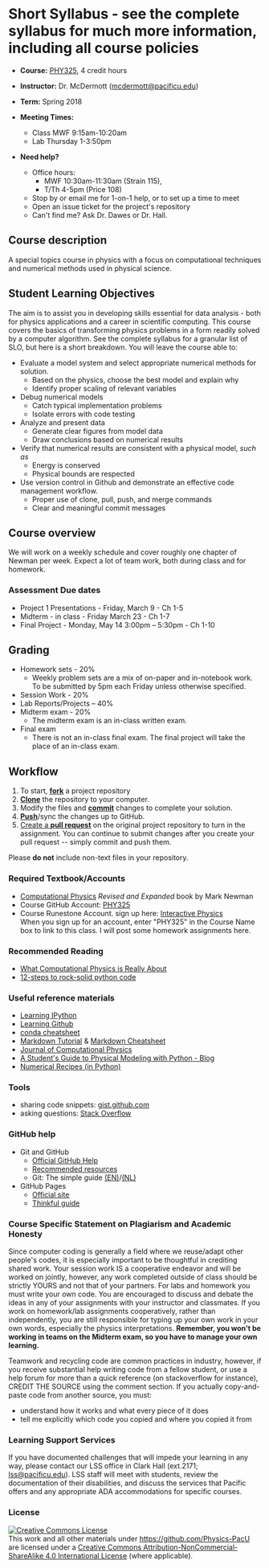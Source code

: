 # Short Syllabus - see the complete syllabus for much more information, including all course policies

* **Course:** [PHY325](https://github.com/Physics-PacU), 4 credit hours
* **Instructor:** Dr. McDermott ([mcdermott@pacificu.edu](mailto:mcdermott@pacificu.edu))
* **Term:** Spring 2018
* __Meeting Times:__  
    * Class MWF 9:15am-10:20am
    * Lab Thursday 1-3:50pm

* **Need help?**
  * Office hours:
    * MWF 10:30am-11:30am (Strain 115),
    * T/Th 4-5pm (Price 108)
  * Stop by or email me for 1-on-1 help, or to set up a time to meet
  * Open an issue ticket for the project's repository
  * Can't find me?  Ask Dr. Dawes or Dr. Hall.

## Course description
A special topics course in physics with a focus on computational techniques and numerical methods used in physical science.


## Student Learning Objectives
The aim is to assist you
in developing skills essential for data analysis - both for physics applications and a career
in scientific computing.
This course covers the basics of transforming physics problems in a form readily solved by a computer algorithm.
See the complete syllabus for a granular list of SLO,
but here is a short breakdown.
You will leave the course able to:

  * Evaluate a model system and select appropriate numerical methods for solution.
    * Based on the physics, choose the best model and explain why
    * Identify proper scaling of relevant variables
  * Debug numerical models
    * Catch typical implementation problems
    * Isolate errors with code testing
  * Analyze and present data
    * Generate clear figures from model data
    * Draw conclusions based on numerical results
  * Verify that numerical results are consistent with a physical model, _such as_
    * Energy is conserved
    * Physical bounds are respected
  * Use version control in Github and demonstrate an effective code management workflow.
    * Proper use of clone, pull, push, and merge commands
    * Clear and meaningful commit messages

## Course overview

We will work on a weekly schedule and cover roughly one chapter of Newman per week.  Expect a lot of team work, both during class and for homework.  

### Assessment Due dates

* Project 1 Presentations -  Friday, March 9 - Ch 1-5
* Midterm - in class - Friday March 23 - Ch 1-7
* Final Project - Monday, May 14 3:00pm – 5:30pm  - Ch 1-10


## Grading

* Homework sets - 20%
  * Weekly problem sets are a mix of on-paper and in-notebook work. To be submitted by 5pm each Friday unless otherwise specified.
* Session Work - 20%
* Lab Reports/Projects – 40%
* Midterm exam - 20%
  * The midterm exam is an in-class written exam.
* Final exam
  * There is not an in-class final exam. The final project will take the place of an in-class exam.

## Workflow

1. To start, [**fork**](https://guides.github.com/activities/forking/) a project repository
2. [**Clone**](http://gitref.org/creating/#clone) the repository to your computer.
3. Modify the files and [**commit**](http://gitref.org/basic/#commit) changes to complete your solution.
4. [**Push**](http://gitref.org/remotes/#push)/sync the changes up to GitHub.
5. [Create a **pull request**](https://help.github.com/articles/creating-a-pull-request) on the original project repository to turn in the assignment. You can continue to submit changes after you create your pull request -- simply commit and push them.

Please **do not** include non-text files in your repository.

### Required Textbook/Accounts
* [Computational Physics](http://www-personal.umich.edu/~mejn/computational-physics/) _Revised and Expanded_ book by Mark Newman
* Course GitHub Account: [PHY325](https://github.com/Physics-PacU)
* Course Runestone Account.  sign up here:
[Interactive Physics](http://interactivepython.org/runestone/static/thinkcspy/index.html)  
When you sign up for an account, enter "PHY325" in the Course Name box to link to this class.  I will post some homework assignments here.

### Recommended Reading
* [What Computational Physics is Really About](http://www.wired.com/2015/11/what-computational-physics-is-really-about/)
* [12-steps to rock-solid python code](http://www.davidketcheson.info/2015/05/10/rock_solid_code.html)

### Useful reference materials
* [Learning IPython](http://site.ebrary.com.proxy.lib.pacificu.edu:2048/lib/pacificulib/detail.action?docID=10695775)
* [Learning Github](https://help.github.com/articles/good-resources-for-learning-git-and-github/)
* [conda cheatsheet](http://conda.pydata.org/docs/_downloads/conda-cheatsheet.pdf)
* [Markdown Tutorial](https://www.markdowntutorial.com) & [Markdown Cheatsheet](https://medium.com/ibm-data-science-experience/markdown-for-jupyter-notebooks-cheatsheet-386c05aeebed)
* [Journal of Computational Physics](http://www.sciencedirect.com/science/journal/00219991)
* [A Student's Guide to Physical Modeling with Python - Blog](http://physicalmodelingwithpython.blogspot.com)
* [Numerical Recipes (in Python)](http://numerical.recipes/nr3\_python\_tutorial.html)

### Tools

* sharing code snippets: [gist.github.com](https://gist.github.com/)
* asking questions: [Stack Overflow](http://stackoverflow.com/)

### GitHub help

* Git and GitHub
    * [Official GitHub Help](https://help.github.com/)
    * [Recommended resources](https://help.github.com/articles/what-**are**-other-good-resources-for-learning-git-and-github)
    * Git: The simple guide [(EN)](http://rogerdudler.github.io/git-guide/)/[(NL)](http://rogerdudler.github.io/git-guide/index.nl.html)
* GitHub Pages
    * [Official site](http://pages.github.com/)
    * [Thinkful guide](http://www.thinkful.com/learn/a-guide-to-using-github-pages/)


### Course Specific Statement on Plagiarism and Academic Honesty

Since computer coding is generally a field where we reuse/adapt other people's codes, it is especially important to be thoughtful in crediting shared work.  Your session work IS a cooperative endeavor and will be worked on jointly, however, any work completed outside of class should be strictly YOURS and not that of your partners.  For labs and homework you must write your own code.  You are encouraged to discuss and debate the ideas in any of your assignments with your instructor and classmates.  If you work on homework/lab assignments cooperatively, rather than independently, you are still responsible for typing up your own work in your own words, especially the physics interpretations.  __Remember, you won't be working in teams on the Midterm exam, so you have to manage your own learning.__

Teamwork and recycling code are common practices in industry, however, if you receive substantial help writing code from a fellow student, or use a help forum for more than a quick reference (on stackoverflow for instance), CREDIT THE SOURCE using the comment section.  If you actually copy-and-paste code from another source, you must:
* understand how it works and what every piece of it does
* tell me explicitly which code you copied and where you copied it from

### Learning Support Services

If you have documented challenges that will impede your learning in any way, please contact our LSS office in Clark Hall (ext.2171; lss@pacificu.edu). LSS staff will meet with students, review the documentation of their disabilities, and discuss the services that Pacific offers and any appropriate ADA accommodations for specific courses.

### License

<a rel="license" href="http://creativecommons.org/licenses/by-nc-sa/4.0/"><img alt="Creative Commons License" style="border-width:0" src="https://i.creativecommons.org/l/by-nc-sa/4.0/88x31.png" /></a><br />This work and all other materials under https://github.com/Physics-PacU are licensed under a <a rel="license" href="http://creativecommons.org/licenses/by-nc-sa/4.0/">Creative Commons Attribution-NonCommercial-ShareAlike 4.0 International License</a> (where applicable).

